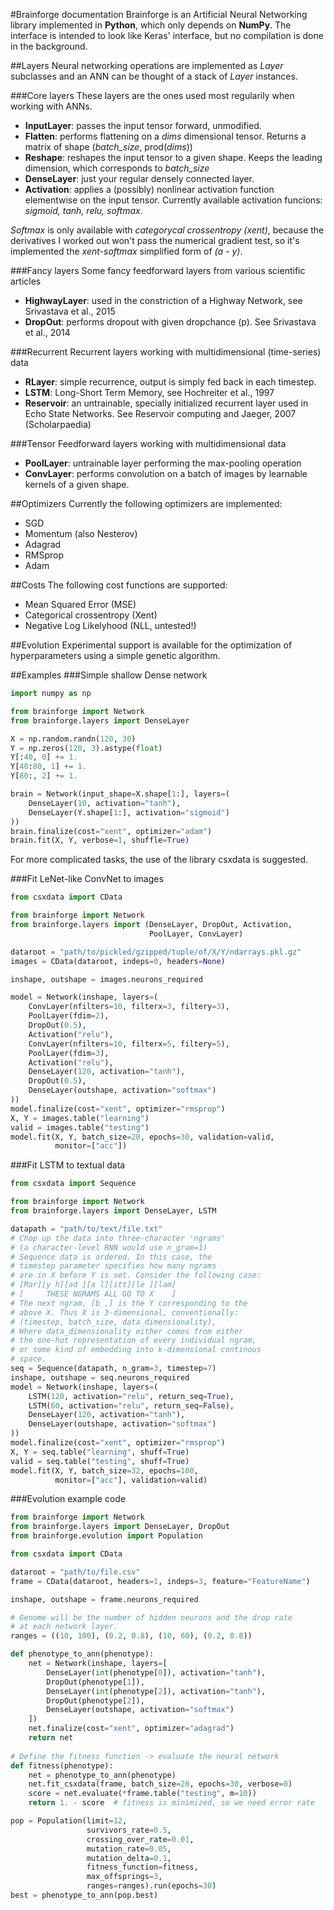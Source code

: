 #Brainforge documentation
Brainforge is an Artificial Neural Networking library implemented in **Python**, which only depends on
**NumPy**. The interface is intended to look like Keras' interface, but no compilation is done in the
background.

##Layers
Neural networking operations are implemented as *Layer* subclasses and an ANN can be thought of a stack of
*Layer* instances.

###Core layers
These layers are the ones used most regularily when working with ANNs.

- **InputLayer**: passes the input tensor forward, unmodified.
- **Flatten**: performs flattening on a *dims* dimensional tensor. Returns a matrix of shape
(*batch_size*, prod(*dims*))
- **Reshape**: reshapes the input tensor to a given shape. Keeps the leading dimension,
which corresponds to *batch_size*
- **DenseLayer**: just your regular densely connected layer.
- **Activation**: applies a (possibly) nonlinear activation function elementwise on the
input tensor. Currently available activation funcions:
*sigmoid, tanh, relu, softmax*.

*Softmax* is only available with *categorycal crossentropy (xent)*, because the derivatives
I worked out won't pass the numerical gradient test, so it's implemented the *xent-softmax*
simplified form of *(a - y)*.

###Fancy layers
Some fancy feedforward layers from various scientific articles

- **HighwayLayer**: used in the constriction of a Highway Network, see Srivastava et al., 2015
- **DropOut**: performs dropout with given dropchance (p). See Srivastava et al., 2014

###Recurrent
Recurrent layers working with multidimensional (time-series) data

- **RLayer**: simple recurrence, output is simply fed back in each timestep.
- **LSTM**: Long-Short Term Memory, see Hochreiter et al., 1997
- **Reservoir**: an untrainable, specially initialized recurrent layer used
in Echo State Networks. See Reservoir computing and Jaeger, 2007 (Scholarpaedia)

###Tensor
Feedforward layers working with multidimensional data

- **PoolLayer**: untrainable layer performing the max-pooling operation
- **ConvLayer**: performs convolution on a batch of images by learnable kernels
of a given shape.

##Optimizers
Currently the following optimizers are implemented:

- SGD
- Momentum (also Nesterov)
- Adagrad
- RMSprop
- Adam

##Costs
The following cost functions are supported:

- Mean Squared Error (MSE)
- Categorical crossentropy (Xent)
- Negative Log Likelyhood (NLL, untested!)

##Evolution
Experimental support is available for the optimization of hyperparameters
using a simple genetic algorithm.

##Examples
###Simple shallow Dense network
```python
import numpy as np

from brainforge import Network
from brainforge.layers import DenseLayer

X = np.random.randn(120, 30)
Y = np.zeros(120, 3).astype(float)
Y[:40, 0] += 1.
Y[40:80, 1] += 1.
Y[80:, 2] += 1.

brain = Network(input_shape=X.shape[1:], layers=(
    DenseLayer(10, activation="tanh"),
    DenseLayer(Y.shape[1:], activation="sigmoid")
))
brain.finalize(cost="xent", optimizer="adam")
brain.fit(X, Y, verbose=1, shuffle=True)
```
For more complicated tasks, the use of the library csxdata is suggested.

###Fit LeNet-like ConvNet to images
```python
from csxdata import CData

from brainforge import Network
from brainforge.layers import (DenseLayer, DropOut, Activation,
                               PoolLayer, ConvLayer)

dataroot = "path/to/pickled/gzipped/tuple/of/X/Y/ndarrays.pkl.gz"
images = CData(dataroot, indeps=0, headers=None)

inshape, outshape = images.neurons_required

model = Network(inshape, layers=(
    ConvLayer(nfilters=10, filterx=3, filtery=3),
    PoolLayer(fdim=2),
    DropOut(0.5),
    Activation("relu"),
    ConvLayer(nfilters=10, filterx=5, filtery=5),
    PoolLayer(fdim=3),
    Activation("relu"),
    DenseLayer(120, activation="tanh"),
    DropOut(0.5),
    DenseLayer(outshape, activation="softmax")
))
model.finalize(cost="xent", optimizer="rmsprop")
X, Y = images.table("learning")
valid = images.table("testing")
model.fit(X, Y, batch_size=20, epochs=30, validation=valid,
          monitor=["acc"])
```

###Fit LSTM to textual data
```python
from csxdata import Sequence

from brainforge import Network
from brainforge.layers import DenseLayer, LSTM

datapath = "path/to/text/file.txt"
# Chop up the data into three-character 'ngrams'
# (a character-level RNN would use n_gram=1) 
# Sequence data is ordered. In this case, the
# timestep parameter specifies how many ngrams
# are in X before Y is set. Consider the following case:
# [Mar][y h][ad ][a l][itt][le ][lam]
# [     THESE NGRAMS ALL GO TO X    ]
# The next ngram, [b ,] is the Y corresponding to the
# above X. Thus X is 3-dimensional, conventionally:
# (timestep, batch_size, data_dimensionality),
# Where data_dimensionality either comes from either
# the one-hot representation of every individual ngram,
# or some kind of embedding into k-dimensional continous
# space.
seq = Sequence(datapath, n_gram=3, timestep=7)
inshape, outshape = seq.neurons_required
model = Network(inshape, layers=(
    LSTM(120, activation="relu", return_seq=True),
    LSTM(60, activation="relu", return_seq=False),
    DenseLayer(120, activation="tanh"),
    DenseLayer(outshape, activation="softmax")
))
model.finalize(cost="xent", optimizer="rmsprop")
X, Y = seq.table("learning", shuff=True)
valid = seq.table("testing", shuff=True)
model.fit(X, Y, batch_size=32, epochs=100,
          monitor=["acc"], validation=valid)
```
###Evolution example code
```python
from brainforge import Network
from brainforge.layers import DenseLayer, DropOut
from brainforge.evolution import Population

from csxdata import CData

dataroot = "path/to/file.csv"
frame = CData(dataroot, headers=1, indeps=3, feature="FeatureName")

inshape, outshape = frame.neurons_required

# Genome will be the number of hidden neurons and the drop rate
# at each network layer.
ranges = ((10, 100), (0.2, 0.8), (10, 60), (0.2, 0.8))

def phenotype_to_ann(phenotype):
    net = Network(inshape, layers=[
        DenseLayer(int(phenotype[0]), activation="tanh"),
        DropOut(phenotype[1]),
        DenseLayer(int(phenotype[2]), activation="tanh"),
        DropOut(phenotype[2]),
        DenseLayer(outshape, activation="softmax")
    ])
    net.finalize(cost="xent", optimizer="adagrad")
    return net
    
# Define the fitness function -> evaluate the neural network
def fitness(phenotype):
    net = phenotype_to_ann(phenotype)
    net.fit_csxdata(frame, batch_size=20, epochs=30, verbose=0)
    score = net.evaluate(*frame.table("testing", m=10))
    return 1. - score  # fitness is minimized, so we need error rate

pop = Population(limit=12,
                 survivors_rate=0.5,
                 crossing_over_rate=0.01,
                 mutation_rate=0.05,
                 mutation_delta=0.1,
                 fitness_function=fitness,
                 max_offsprings=3,
                 ranges=ranges).run(epochs=30)
best = phenotype_to_ann(pop.best)
```
